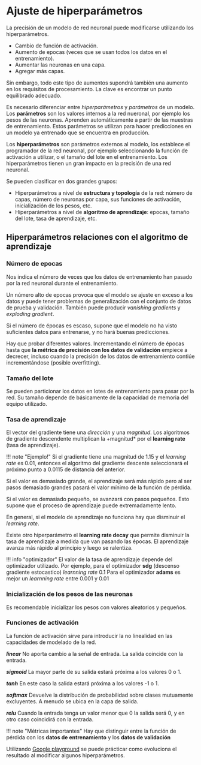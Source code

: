 # Ajuste de hiperparámetros

La precisión de un modelo de red neuronal puede modificarse utilizando los hiperparámetros.

- Cambio de función de activación.
- Aumento de epocas (veces que se usan todos los datos en el entrenamiento).
- Aumentar las neuronas en una capa.
- Agregar más capas.

Sin embargo, todo este tipo de aumentos supondrá también una aumento en los requisitos de procesamiento. La clave es encontrar un punto equilibrado adecuado.


Es necesario diferenciar entre *hiperparámetros* y *parámetros* de un modelo. Los **parámetros** son los valores internos a la red nueronal, por ejemplo los pesos de las neuronas. Aprenden automáticamente a partir de las muestras de entrenamiento. Estos parámetros se utilizan para hacer predicciones en un modelo ya entrenado que se encuentra en producción.

Los **hiperparámetros** son parámetros externos al modelo, los establece el programador de la red neuronal, por ejemplo seleccionando la función de activación a utilizar, o el tamaño del lote en el entrenamiento. Los hiperparámetros tienen un gran impacto en la precisión de una red neuronal.

Se pueden clasificar en dos grandes grupos:

- Hiperparámetros a nivel de **estructura y topología** de la red: número de capas, número de neuronas por capa, sus funciones de activación, inicialización de los pesos, etc.
- Hiperparámetros a nivel de **algoritmo de aprendizaje**: epocas, tamaño del lote, tasa de aprendizaje, etc.


## Hiperparámetros relaciones con el algoritmo de aprendizaje

### Número de epocas

Nos indica el número de veces que los datos de entrenamiento han pasado por la red neuronal durante el entrenamiento.

Un número alto de epocas provoca que el modelo se ajuste en exceso a los datos y puede tener problemas de generalización con el conjunto de datos de prueba y validación. También puede producir *vanishing gradients* y *exploding gradient*.

Si el número de épocas es escaso, supone que el modelo no ha visto suficientes datos para entrenarse, y no hará buenas predicciones.

Hay que probar diferentes valores. Incrementando el número de épocas hasta que **la métrica de precisión con los datos de validación** empiece a decrecer, incluso cuando la precisión de los datos de entrenamiento contiúe incrementándose (posible overfitting).


### Tamaño del lote

Se pueden particionar los datos en lotes de entrenamiento para pasar por la red.
Su tamaño depende de básicamente de la capacidad de memoria del equipo utilizado.

### Tasa de aprendizaje

El vector del gradiente tiene una *dirección* y una *magnitud*. Los algoritmos de gradiente descendente multiplican la +magnitud* por el **learning rate** (tasa de aprendizaje).

!!! note    "Ejemplo!"
Si el gradiente tiene una magnitud de 1.15 y el *learning rate* es 0.01, entonces el algoritmo del gradiente descente seleccionará el próximo punto a 0.0115 de distancia del anterior.


Si el valor es demasiado grande, el aprendizaje será más rápido pero al ser pasos demasiado grandes pasará el valor mínimo de la función de pérdida.

Si el valor es demasiado pequeño, se avanzará con pasos pequeños. Esto supone que el proceso de aprendizaje puede extremadamente lento.

En general, si el modelo de aprendizaje no funciona hay que disminuir el *learning rate*.

Existe otro hiperparámetro el **learning rate decay** que permite disminuir la tasa de aprendizaje a medida que van pasando las épocas. El aprendizaje avanza más rápido al principio y luego se ralentiza.

!!! info    "optimizador"
El valor de la tasa de aprendizaje depende del optimizador utilizado. Por ejemplo, para el optimizador **sdg** (descenso gradiente estocastico) *learnning rate* 0.1
Para el optimizador **adams** es mejor un *learnning rate* entre 0.001 y 0.01


### Inicialización de los pesos de las neuronas

Es recomendable inicializar los pesos con valores aleatorios y pequeños.


### Funciones de activación

La función de activación sirve para introducir la no linealidad en las capacidades de modelado de la red.

***linear***
No aporta cambio a la señal de entrada. La salida coincide con la entrada.

***sigmoid***
La mayor parte de su salida estará próxima a los valores 0 o 1.

***tanh***
En este caso la salida estará próxima a los valores -1 o 1.

***softmax***
Devuelve la distribución de probabilidad sobre clases mutuamente excluyentes. A menudo se ubica en la capa de salida.

***relu***
Cuando la entrada tenga un valor menor que 0 la salida será 0, y en otro caso coincidirá con la entrada.

!!! note    "Métricas importantes"
Hay que distinguir entre la función de pérdida con los **datos de entrenamiento** y los **datos de validación** 

Utilizando [Google playground](https://playground.tensorflow.org) se puede prácticar como evoluciona el resultado al modificar algunos hiperparámetros.



